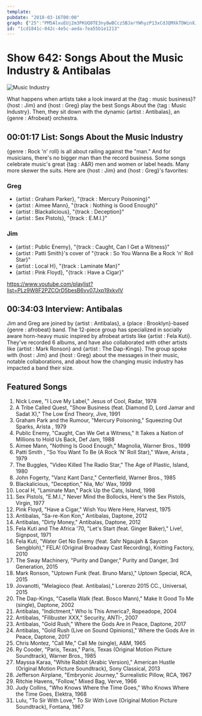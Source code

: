 ```yaml
---
template: 
pubdate: "2018-03-16T00:00"
graph: {"25":"PM5AlxuEUj2m3PKUQ0TE3ny8wBCczSBJarYWhyzP13xCdJQMXkTDWinXJnRLBFbTLBFs0EBGcjHBKBK0","1KR":"680SsQn8tP7Y5sTQn8tP"}
id: "1cd1841c-042c-4e5c-aeda-7ea55b1e1213"
---
```






# Show 642: Songs About the Music Industry & Antibalas

![Music Industry](https://static.soundopinions.org/images/2018/maxresdefault.jpg)

What happens when artists take a look inward at the {tag : music business}? {host : Jim} and {host : Greg} play the best Songs About the {tag : Music Industry}. Then, they sit down with the dynamic {artist : Antibalas}, an {genre : Afrobeat} orchestra.



## 00:01:17 List: Songs About the Music Industry

{genre : Rock 'n' roll} is all about railing against the "man." And for musicians, there's no bigger man than the record business. Some songs celebrate music's great {tag : A&R} men and women or label heads. Many more skewer the suits. Here are {host : Jim} and {host : Greg}'s favorites:


### Greg

- {artist : Graham Parker}, "{track : Mercury Poisoning}"
- {artist : Aimee Mann}, "{track : Nothing is Good Enough}"
- {artist : Blackalicious}, "{track : Deception}"
- {artist : Sex Pistols}, "{track : E.M.I.}"


### Jim

- {artist : Public Enemy}, "{track : Caught, Can I Get a Witness}"
- {artist : Patti Smith}'s cover of  "{track : So You Wanna Be a Rock 'n' Roll Star}"
- {artist : Local H}, "{track : Laminate Man}"
- {artist : Pink Floyd}, "{track : Have a Cigar}"

https://www.youtube.com/playlist?list=PLz9W8F2PZCOrD5besB6vv07Jxp19xkvIV



## 00:34:03 Interview: Antibalas

Jim and Greg are joined by {artist : Antibalas}, a {place : Brooklyn}-based {genre : afrobeat} band. The 12-piece group has specialized in socially aware horn-heavy music inspired by afrobeat artists like {artist : Fela Kuti}. They've recorded 6 albums, and have also collaborated with other artists like {artist : Mark Ronson} and {artist : The Dap-Kings}. The group spoke with {host : Jim} and {host : Greg} about the messages in their music, notable collaborations, and about how the changing music industry has impacted a band their size.



## Featured Songs

1. Nick Lowe, "I Love My Label," Jesus of Cool, Radar, 1978
2. A Tribe Called Quest, "Show Business (feat. Diamond D, Lord Jamar and Sadat X)," The Low End Theory, Jive, 1991
3. Graham Park and the Rumour, "Mercury Poisoning," Squeezing Out Sparks, Arista , 1979
4. Public Enemy, "Caught, Can We Get a Witness," It Takes a Nation of Millions to Hold Us Back, Def Jam, 1988
5. Aimee Mann, "Nothing Is Good Enough," Magnolia, Warner Bros., 1999
6. Patti Smith , "So You Want To Be (A Rock 'N' Roll Star)," Wave, Arista , 1979
7. The Buggles, "Video Killed The Radio Star," The Age of Plastic, Island, 1980
8. John Fogerty, "Vanz Kant Danz," Centerfield, Warner Bros., 1985
9. Blackalicious, "Deception," Nia, Mo' Wax, 1999
10. Local H, "Laminate Man," Pack Up the Cats, Island, 1998
11. Sex Pistols, "E.M.I.," Never Mind the Bollocks, Here's the Sex Pistols, Virgin, 1977
12. Pink Floyd, "Have a Cigar," Wish You Were Here, Harvest, 1975
13. Antibalas, "Sa-re-Kon Kon," Antibalas, Daptone, 2012
14. Antibalas, "Dirty Money," Antibalas, Daptone, 2012
15. Fela Kuti and The Africa '70, "Let's Start (feat. Ginger Baker)," Live!, Signpost, 1971
16. Fela Kuti, "Water Get No Enemy (feat. Sahr Ngaujah & Saycon Sengbloh)," FELA! (Original Broadway Cast Recording), Knitting Factory, 2010
17. The Sway Machinery, "Purity and Danger," Purity and Danger, 3rd Generation, 2015
18. Mark Ronson, "Uptown Funk (feat. Bruno Mars)," Uptown Special, RCA, 2015
19. Jovanotti, "Melagioco (feat. Antibalas)," Lorenzo 2015 CC., Universal, 2015
20. The Dap-Kings, "Casella Walk (feat. Bosco Mann)," Make It Good To Me (single), Daptone, 2002
21. Antibalas, "Indictment," Who Is This America?, Ropeadope, 2004
22. Antibalas, "Filibuster XXX," Security, ANTI-, 2007
23. Antibalas, "Gold Rush," Where the Gods Are in Peace, Daptone, 2017
24. Antibalas, "Gold Rush (Live on Sound Opinions)," Where the Gods Are in Peace, Daptone, 2017
25. Chris Montez, "Call Me," Call Me (single), A&M, 1965
26. Ry Cooder, "Paris, Texas," Paris, Texas (Original Motion Picture Soundtrack), Warner Bros., 1985
27. Mayssa Karaa, "White Rabbit (Arabic Version)," American Hustle (Original Motion Picture Soundtrack), Sony Classical, 2013
28. Jefferson Airplane, "Embryonic Journey," Surrealistic Pillow, RCA, 1967
29. Ritchie Havens, "Follow," Mixed Bag, Verve, 1966
30. Judy Collins, "Who Knows Where the Time Goes," Who Knows Where the Time Goes, Elektra, 1968
31. Lulu, "To Sir With Love," To Sir With Love (Original Motion Picture Soundtrack), Fontana, 1967